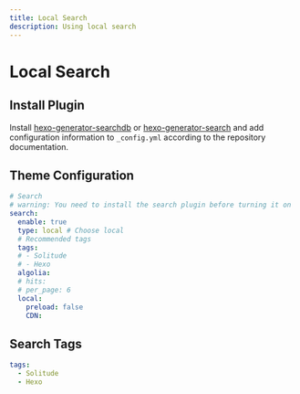 ```yaml
---
title: Local Search
description: Using local search
---
```


# Local Search

## Install Plugin

Install [hexo-generator-searchdb](https://github.com/next-theme/hexo-generator-searchdb) or [hexo-generator-search](https://github.com/PaicHyperionDev/hexo-generator-search) and add configuration information to `_config.yml` according to the repository documentation.

## Theme Configuration

```yaml
# Search
# warning: You need to install the search plugin before turning it on
search:
  enable: true
  type: local # Choose local
  # Recommended tags
  tags:
  # - Solitude
  # - Hexo
  algolia:
  # hits:
  # per_page: 6
  local:
    preload: false
    CDN:
```

## Search Tags

```yaml
tags:
  - Solitude
  - Hexo
```

